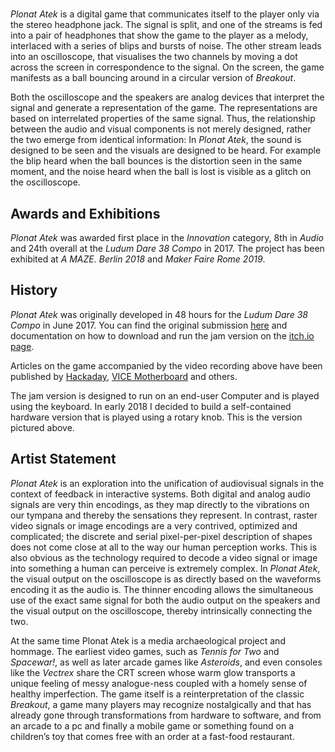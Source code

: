 # <mmm-embed nolink facet="title"></mmm-embed>

<mmm-embed nolink path="pictures"></mmm-embed>

*Plonat Atek* is a digital game that communicates itself to the player only via the stereo headphone jack.
The signal is split, and one of the streams is fed into a pair of headphones that show the game to the player as a melody,
interlaced with a series of blips and bursts of noise.
The other stream leads into an oscilloscope, that visualises the two channels by moving a dot across the screen in correspondence to the signal.
On the screen, the game manifests as a ball bouncing around in a circular version of *Breakout*.

Both the oscilloscope and the speakers are analog devices that interpret the signal and generate a representation of the game.
The representations are based on interrelated properties of the same signal.
Thus, the relationship between the audio and visual components is not merely designed, rather the two emerge from identical information:
In *Plonat Atek*, the sound is designed to be seen and the visuals are designed to be heard.
For example the blip heard when the ball bounces is the distortion seen in the same moment,
and the noise heard when the ball is lost is visible as a glitch on the oscilloscope.

<mmm-embed nolink path="video"></mmm-embed>

## Awards and Exhibitions
*Plonat Atek* was awarded first place in the *Innovation* category, 8th in *Audio* and 24th overall at the *Ludum Dare 38 Compo* in 2017.
The project has been exhibited at *A MAZE. Berlin 2018* and *Maker Faire Rome 2019*.

## History
*Plonat Atek* was originally developed in 48 hours for the *Ludum Dare 38 Compo* in June 2017.
You can find the original submission [here][ld] and documentation on how to download and run the jam version on the [itch.io page][itch].

Articles on the game accompanied by the video recording above have been published by [Hackaday][hackaday], [VICE Motherboard][motherboard] and others.

The jam version is designed to run on an end-user Computer and is played using the keyboard.
In early 2018 I decided to build a self-contained hardware version that is played using a rotary knob.
This is the version pictured above.

## Artist Statement
*Plonat Atek* is an exploration into the unification of audiovisual signals in the context of feedback in interactive systems.
Both digital and analog audio signals are very thin encodings,
as they map directly to the vibrations on our tympana and thereby the sensations they represent.
In contrast, raster video signals or image encodings are a very contrived, optimized and complicated;
the discrete and serial pixel-per-pixel description of shapes does not come close at all to the way our human perception works.
This is also obvious as the technology required to decode a video signal or image into something a human can perceive is extremely complex.
In *Plonat Atek*, the visual output on the oscilloscope is as directly based on the waveforms encoding it as the audio is.
The thinner encoding allows the simultaneous use of the exact same signal for both the audio output on the speakers and
the visual output on the oscilloscope, thereby intrinsically connecting the two.

At the same time Plonat Atek is a media archaeological project and hommage.
The earliest video games, such as *Tennis for Two* and *Spacewar!*, as well as later arcade games like *Asteroids*,
and even consoles like the *Vectrex* share the CRT screen whose warm glow transports a unique feeling of messy analogue-ness
coupled with a homely sense of healthy imperfection.
The game itself is a reinterpretation of the classic *Breakout*, a game many players may recognize nostalgically and
that has already gone through transformations from hardware to software, and from an arcade to a pc and finally a mobile game
or something found on a children’s toy that comes free with an order at a fast-food restaurant.

[ld]: https://ldjam.com/events/ludum-dare/38/plonat-atek
[itch]: https://s-ol.itch.io/plonat-atek

[hackaday]: https://hackaday.com/2017/11/05/programming-an-oscilloscope-breakout-game-in-pure-data/
[motherboard]: https://motherboard.vice.com/en_us/article/59yw9z/watch-this-awesome-oscilloscope-breakout-game

